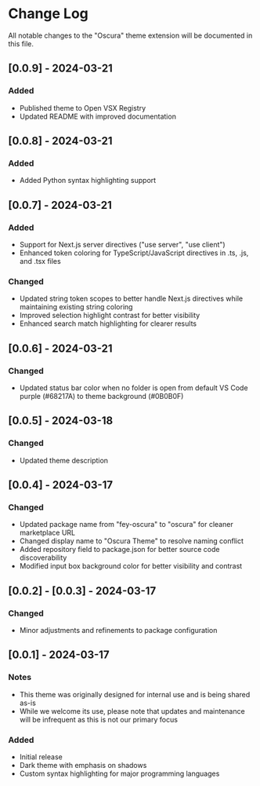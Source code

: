 # Change Log

All notable changes to the "Oscura" theme extension will be documented in this file.

## [0.0.9] - 2024-03-21

### Added
- Published theme to Open VSX Registry
- Updated README with improved documentation

## [0.0.8] - 2024-03-21

### Added
- Added Python syntax highlighting support

## [0.0.7] - 2024-03-21

### Added
- Support for Next.js server directives ("use server", "use client")
- Enhanced token coloring for TypeScript/JavaScript directives in .ts, .js, and .tsx files

### Changed
- Updated string token scopes to better handle Next.js directives while maintaining existing string coloring
- Improved selection highlight contrast for better visibility
- Enhanced search match highlighting for clearer results

## [0.0.6] - 2024-03-21

### Changed
- Updated status bar color when no folder is open from default VS Code purple (#68217A) to theme background (#0B0B0F)

## [0.0.5] - 2024-03-18

### Changed
- Updated theme description

## [0.0.4] - 2024-03-17

### Changed
- Updated package name from "fey-oscura" to "oscura" for cleaner marketplace URL
- Changed display name to "Oscura Theme" to resolve naming conflict
- Added repository field to package.json for better source code discoverability
- Modified input box background color for better visibility and contrast

## [0.0.2] - [0.0.3] - 2024-03-17

### Changed
- Minor adjustments and refinements to package configuration

## [0.0.1] - 2024-03-17

### Notes
- This theme was originally designed for internal use and is being shared as-is
- While we welcome its use, please note that updates and maintenance will be infrequent as this is not our primary focus

### Added
- Initial release
- Dark theme with emphasis on shadows
- Custom syntax highlighting for major programming languages 